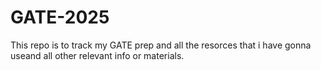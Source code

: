 # GATE-2025
This repo is to track my GATE prep and all the resorces that i have gonna useand all other relevant info or materials.
